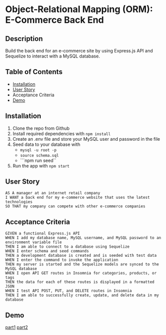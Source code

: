 # Object-Relational Mapping (ORM): E-Commerce Back End

## Description
Build the back end for an e-commerce site by using Express.js API and Sequelize to interact with a MySQL database.

## Table of Contents
- [Installation](#installation)
- [User Story](#userstory)
- Acceptance Criteria
- [Demo](#demo)

## Installation
1. Clone the repo from Github
2. Install required dependencies with ```npm install```
3. Create an .env file and store your MySQL user and password in the file
4. Seed data to your database with 
   - ```mysql -u root -p```
   - ```source schema.sql```
   - ```npm run seed``
5. Run the app with ```npm start```

## User Story
    AS A manager at an internet retail company
    I WANT a back end for my e-commerce website that uses the latest technologies
    SO THAT my company can compete with other e-commerce companies

## Acceptance Criteria
    GIVEN a functional Express.js API
    WHEN I add my database name, MySQL username, and MySQL password to an environment variable file
    THEN I am able to connect to a database using Sequelize
    WHEN I enter schema and seed commands
    THEN a development database is created and is seeded with test data
    WHEN I enter the command to invoke the application
    THEN my server is started and the Sequelize models are synced to the MySQL database
    WHEN I open API GET routes in Insomnia for categories, products, or tags
    THEN the data for each of these routes is displayed in a formatted JSON
    WHEN I test API POST, PUT, and DELETE routes in Insomnia
    THEN I am able to successfully create, update, and delete data in my database
    
## Demo
[part1](https://user-images.githubusercontent.com/90424035/159647925-65c40d25-c38b-431e-8f68-b912c2e408a3.mov)
[part2](https://user-images.githubusercontent.com/90424035/159647955-291adc5c-a590-4cb3-b4f8-278ff7eed089.mov)
